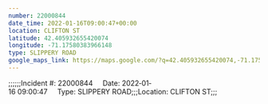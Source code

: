 ```yaml
---
number: 22000844
date_time: 2022-01-16T09:00:47+00:00
location: CLIFTON ST
latitude: 42.405932655420074
longitude: -71.17580383966148
type: SLIPPERY ROAD
google_maps_link: https://maps.google.com/?q=42.405932655420074,-71.17580383966148
---
```


;;;;;;Incident #: 22000844     Date: 2022‐01‐16 09:00:47     Type: SLIPPERY ROAD;;;Location: CLIFTON ST;;;
